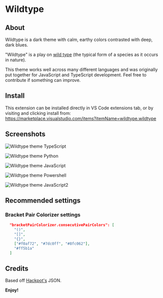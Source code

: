 # Wildtype

## About

Wildtype is a dark theme with calm, earthy colors contrasted with deep, dark blues.

"Wildtype" is a play on [wild type](https://en.wikipedia.org/wiki/Wild_type) (the typical form of a species as it occurs in nature).

This theme works well across many different languages and was originally put together for JavaScript and TypeScript development. Feel free to contribute if something can improve.

## Install

This extension can be installed directly in VS Code extensions tab, or by visiting and clicking install from: https://marketplace.visualstudio.com/items?itemName=wildtype.wildtype

## Screenshots

![Wildtype theme TypeScript](https://github.com/wtype/wildtype-theme/raw/master/images/typescript.png)

![Wildtype theme Python](https://github.com/wtype/wildtype-theme/raw/master/images/python.png)

![Wildtype theme JavaScript](https://github.com/wtype/wildtype-theme/raw/master/images/javascript2.png)

![Wildtype theme Powershell](https://github.com/wtype/wildtype-theme/raw/master/images/powershell.png)

![Wildtype theme JavaScript2](https://github.com/wtype/wildtype-theme/raw/master/images/javascript.png)

## Recommended settings

### Bracket Pair Colorizer settings

```json
  "bracketPairColorizer.consecutivePairColors": [
    "()",
    "[]",
    "{}",
    ["#f0af72", "#7dc0ff", "#8fc062"],
    "#ff5b1a"
  ]
```

## Credits

Based off [Hackpot's](https://github.com/wwmyers/hackpot) JSON.

**Enjoy!**
